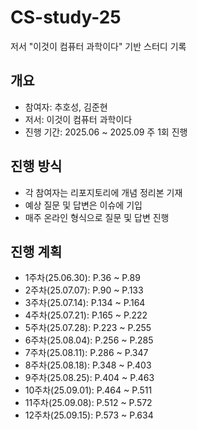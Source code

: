 # CS-study-25
저서 "이것이 컴퓨터 과학이다" 기반 스터디 기록

## 개요
- 참여자: 추호성, 김준현
- 저서: 이것이 컴퓨터 과학이다
- 진행 기간: 2025.06 ~ 2025.09 주 1회 진행

## 진행 방식
- 각 참여자는 리포지토리에 개념 정리본 기재
- 예상 질문 및 답변은 이슈에 기입
- 매주 온라인 형식으로 질문 및 답변 진행

## 진행 계획
- 1주차(25.06.30): P.36 ~ P.89
- 2주차(25.07.07): P.90 ~ P.133
- 3주차(25.07.14): P.134 ~ P.164
- 4주차(25.07.21): P.165 ~ P.222
- 5주차(25.07.28): P.223 ~ P.255
- 6주차(25.08.04): P.256 ~ P.285
- 7주차(25.08.11): P.286 ~ P.347
- 8주차(25.08.18): P.348 ~ P.403
- 9주차(25.08.25): P.404 ~ P.463
- 10주차(25.09.01): P.464 ~ P.511
- 11주차(25.09.08): P.512 ~ P.572
- 12주차(25.09.15): P.573 ~ P.634
